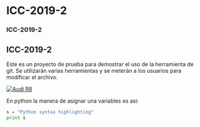 # ICC-2019-2
### ICC-2019-2
## ICC-2019-2
Este es un proyecto de prueba para demostrar el uso de la herramienta de git.
Se utilizarán varias herramientas y se meterán a los usuarios para modificar el archivo.

[![Audi R8](http://img.youtube.com/vi/KOxbO0EI4MA/0.jpg)](https://www.youtube.com/watch?v=KOxbO0EI4MA "Audi R8")

En python la manera de asignar una variables es asi:

```python
s = "Python syntax highlighting"
print s
```
